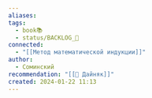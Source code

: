 ```yaml
---
aliases: 
tags:
  - book📚
  - status/BACKLOG_🌰
connected:
  - "[[Метод математической индукции]]"
author:
  - Соминский
recommendation: "[[👤 Дайняк]]"
created: 2024-01-22 11:13
---
```




